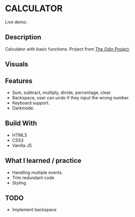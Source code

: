 # CALCULATOR
Live demo:


## Description

Calculator with basic functions.
Project from [The Odin Project](https://www.theodinproject.com/lessons/foundations-calculator).

## Visuals


## Features

* Sum, subtract, multiply, divide, percentage, clear.
* Backspace, user can undo if they input the wrong number.
* Keyboard support.
* Darkmode.

## Build With
* HTML5
* CSS3
* Vanilla JS


## What I learned / practice

* Handling multiple events.
* Trim redundant code
* Styling


## TODO
* Implement backspace

